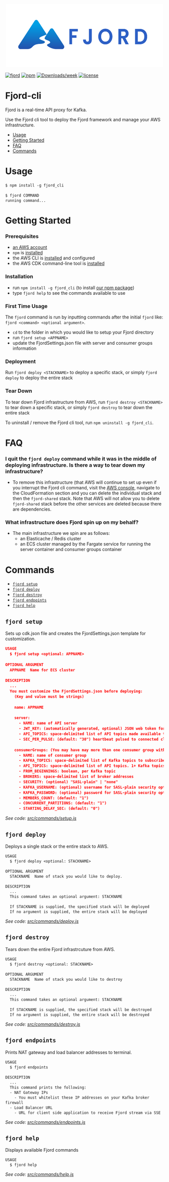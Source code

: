 <p align="center">
  <img src="./readme_materials/fjord.svg" width="500" height="200" />
</p>

[![fjord](https://img.shields.io/badge/fjord-case%20study-33c5ff.svg?color=3152c8&style=plastic)](https://github.com/fjord-framework/fjord-framework.github.io)
[![npm](https://img.shields.io/npm/v/fjord_cli.svg?color=3152c8&style=plastic)](https://www.npmjs.com/package/fjord_cli)
[![Downloads/week](https://img.shields.io/npm/dw/fjord_cli.svg?color=3152c8&style=plastic)](https://npmjs.org/package/fjord_cli)
[![license](https://img.shields.io/npm/l/nami-serverless.svg?color=3152c8&style=plastic)](https://www.npmjs.com/package/fjord_cli)


# Fjord-cli

Fjord is a real-time API proxy for Kafka.

Use the Fjord cli tool to deploy the Fjord framework and manage your AWS infrastructure.

<!-- toc -->
* [Usage](#usage)
* [Getting Started](#getting-started)
* [FAQ](#faq)
* [Commands](#commands)
<!-- tocstop -->

# Usage

<!-- usage -->
```sh-session
$ npm install -g fjord_cli

$ fjord COMMAND
running command...

```
<!-- usagestop -->

# Getting Started

<!-- gettingstarted -->

### Prerequisites

- [an AWS account](https://portal.aws.amazon.com/gp/aws/developer/registration/index.html?nc2=h_ct&src=default&tag=soumet-20)
- `npm` is [installed](https://www.npmjs.com/get-npm)
- the AWS CLI is [installed](https://docs.aws.amazon.com/cli/latest/userguide/install-cliv2.html?tag=soumet-20) and configured
- the AWS CDK command-line tool is [installed](https://docs.aws.amazon.com/cdk/latest/guide/cli.html?tag=soumet-20)

### Installation

- run `npm install -g fjord_cli` (to install [our npm package](https://www.npmjs.com/package/fjord_cli))
- type `fjord help` to see the commands available to use

### First Time Usage

The `fjord` command is run by inputting commands after the initial `fjord` like: `fjord <command> <optional argument>`.

- `cd` to the folder in which you would like to setup your Fjord directory
- run `fjord setup <APPNAME>`
- update the FjordSettings.json file with server and consumer groups information

### Deployment

Run `fjord deploy <STACKNAME>` to deploy a specific stack, or simply `fjord deploy` to deploy the entire stack

### Tear Down

To tear down Fjord infrastructure from AWS, run `fjord destroy <STACKNAME>` to tear down a specific stack, or simply `fjord destroy` to tear down the entire stack

To uninstall / remove the Fjord cli tool, run `npm uninstall -g fjord_cli`.

<!-- gettingstartedstop -->

# FAQ

<!-- faq -->

### I quit the `fjord deploy` command while it was in the middle of deploying infrastructure. Is there a way to tear down my infrastructure?

- To remove this infrastructure (that AWS will continue to set up even if you interrupt the Fjord cli command, visit the [AWS console](https://aws.amazon.com/console?tag=soumet-20), navigate to the CloudFormation section and you can delete the individual stack and then the `fjord-shared` stack. Note that AWS will not allow you to delete `fjord-shared` stack before the other services are deleted because there are dependencies.

### What infrastructure does Fjord spin up on my behalf?

- The main infrastructure we spin are as follows:
  - an Elasticache / Redis cluster
  - an ECS cluster managed by the Fargate service for running the server container and consumer groups container

<!-- faqstop -->

# Commands

<!-- commands -->
* [`fjord setup`](#fjord-setup)
* [`fjord deploy`](#fjord-deploy)
* [`fjord destroy`](#fjord-destroy)
* [`fjord endpoints`](#fjord-endpoints)
* [`fjord help`](#fjord-help)

## `fjord setup`

Sets up cdk.json file and creates the FjordSettings.json template for customization.

```json
USAGE
  $ fjord setup <optional: APPNAME>

OPTIONAL ARGUMENT
  APPNAME  Name for ECS cluster

DESCRIPTION
  ...
  You must customize the FjordSettings.json before deploying:
    (Key and value must be strings)

    name: APPNAME

    server:
      - NAME: name of API server
      - JWT_KEY: (automatically generated, optional) JSON web token for a Fjord application
      - API_TOPICS: space-delimited list of API topics made available to web clients
      - SEC_PER_PULSE: (default: "30") heartbeat pulsed to connected clients to maintain SSE connection

    consumerGroups: (You may have may more than one consumer group within the array)
      - NAME: name of consumer group
      - KAFKA_TOPICS: space-delimited list of Kafka topics to subscribe to
      - API_TOPICS: space-delimited list of API topics. 1+ Kafka topics can map to a API topic; repeat API topic name to align with Kafka topic name
      - FROM_BEGINNINGS: boolean, per Kafka topic
      - BROKERS: space-delimited list of broker addresses
      - SECURITY: (optional) "SASL-plain" | "none"
      - KAFKA_USERNAME: (optional) username for SASL-plain security option
      - KAFKA_PASSWORD: (optional) password for SASL-plain security option
      - MEMBERS_COUNT: (default: "1")
      - CONCURRENT_PARTITIONS: (default: "1")
      - STARTING_DELAY_SEC: (default: "0")
```
_See code: [src/commands/setup.js](https://github.com/fjord-framework/cli/src/commands/setup.js)_

## `fjord deploy`

Deploys a single stack or the entire stack to AWS.

```
USAGE
  $ fjord deploy <optional: STACKNAME>

OPTIONAL ARGUMENT
  STACKNAME  Name of stack you would like to deploy.

DESCRIPTION
  ...
  This command takes an optional argument: STACKNAME

  If STACKNAME is supplied, the specified stack will be deployed
  If no argument is supplied, the entire stack will be deployed
```

_See code: [src/commands/deploy.js](https://github.com/fjord-framework/cli/src/commands/deploy.js)_

## `fjord destroy`

Tears down the entire Fjord infrastrcuture from AWS.

```
USAGE
  $ fjord destroy <optional: STACKNAME>

OPTIONAL ARGUMENT
  STACKNAME  Name of stack you would like to destroy

DESCRIPTION
  ...
  This command takes an optional argument: STACKNAME

  If STACKNAME is supplied, the specified stack will be destroyed
  If no argument is supplied, the entire stack will be destroyed
```

_See code: [src/commands/destroy.js](https://github.com/fjord-framework/cli/src/commands/destroy.js)_

## `fjord endpoints`

Prints NAT gateway and load balancer addresses to terminal.

```
USAGE
  $ fjord endpoints

DESCRIPTION
  ...
  This command prints the following:
  - NAT Gateway IPs
    - You must whitelist these IP addresses on your Kafka broker firewall
  - Load Balancer URL
    - URL for client side application to receive Fjord stream via SSE
```

_See code: [src/commands/endpoints.js](https://github.com/fjord-framework/cli/src/commands/endpoints.js)_

## `fjord help`

Displays available Fjord commands

```
USAGE
  $ fjord help
```

_See code: [src/commands/help.js](https://github.com/fjord-framework/cli/src/commands/help.js)_

<!-- commandsstop -->
